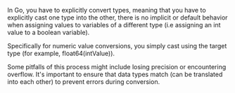 In Go, you have to explicitly convert types, meaning that you have to explicitly cast one type into the other, there is no implicit or default behavior when assigning values to variables of a different type (i.e assigning an int value to a boolean variable). 

Specifically for numeric value conversions, you simply cast using the target type (for example, float64(intValue)). 

Some pitfalls of this process might include losing precision or encountering overflow. It's important to ensure that data types match (can be translated into each other) to prevent errors during conversion. 